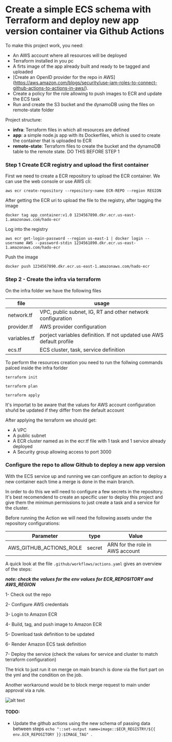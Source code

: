 # Create a simple ECS schema with Terraform and deploy new app version container via Github Actions
To make this project work, you need:

- An AWS account where all resources will be deployed
- Terraform installed in you pc
- A firts image of the app already built and ready to be tagged and uploaded 
- [Create an OpenID provider for the repo in AWS] (https://aws.amazon.com/blogs/security/use-iam-roles-to-connect-github-actions-to-actions-in-aws/).
- Create a policy for the role allowing to push images to ECR and update the ECS task
- Run and create the S3 bucket and the dynamoDB using the files on remote-state folder

Project structure:

 - **infra**:  Terraform files in which all resources are defined
 - **app**: a simple node.js  app with its Dockerfiles, which is used to create the container that is uploaded to ECR
 - **remote-state**: Terraform files to create the bucket and the dynamoDB table to the remote state. DO THIS BEFORE STEP 1

### Step 1 Create ECR registry and upload the first container

First we need to create a ECR repository to upload the ECR container. We can use the web console or use AWS cli:

 ```aws ecr create-repository --repository-name ECR-REPO --region REGION ```
    
    
After getting the ECR uri to upload the file to the registry, after tagging the image

 ```docker tag app_container:v1.0 1234567890.dkr.ecr.us-east-1.amazonaws.com/hado-ecr ```
 
 Log into the registry

 ``` aws ecr get-login-password --region us-east-1 | docker login --username AWS --password-stdin 1234561890.dkr.ecr.us-east-1.amazonaws.com/hado-ecr ```

Push the image

 ```docker push 1234567890.dkr.ecr.us-east-1.amazonaws.com/hado-ecr ```


### Step 2 - Create the infra via terraform

On the infra folder we have the following files

| **file**       | **usage**                                                    |
|----------------|--------------------------------------------------------------|
| network.tf     | VPC, public subnet, IG, RT and other network configuration   |
| provider.tf    | AWS provider configuration                                   |
| variables.tf   | porject variables definition. If not updated use AWS default profile |
| ecs.tf         | ECS cluster, task, service definition                        |

To perform the resources creation you need to run the follwing commands palced inside the infra forlder

 ```terraform init ```
 
 ```terraform plan ```
 
 ```terraform apply ```
 
It's importat to be aware that the values for AWS account configuration shuñd be updated if they differ from the default account

After applying the terraform we should get:
- A VPC 
- A public subnet
- A ECR cluster named as in the ecr.tf file with 1 task and 1 service already deployed
- A Security group allowing access to port 3000 

### Configure the repo to allow Github to deploy a new app version

With the ECS service up and running we can configure an action to deploy a new container each time a merge is done in the main branch.

In order to do this we will need to configure a few secrets in the repository. It's best recomendend to create an specific user to deploy this project and give them the minimun permissions to just create a task and a service for the cluster.

Before running the Action we will need the following assets under the repository configurations:

| **Parameter**           | **type** | **Value**                                         |
|-------------------------|----------|---------------------------------------------------|
| AWS_GITHUB_ACTIONS_ROLE | secret   |  ARN for the role in AWS account                  |



A quick look at the file `.github/workflows/actions.yaml` gives an overview of the steps:

***note: check the values for the env values for ECR_REPOSITORY and AWS_REGION***

1- Check out the repo

2- Configure AWS credentials

3- Login to Amazon ECR

4- Build, tag, and push image to Amazon ECR

5- Download task definition to be updated

6- Render Amazon ECS task definition

7- Deploy the service (check the values for service and cluster to match terraform configuration)

The trick to just run it on merge on main branch is done via the fisrt part on the yml and the condition on the job.

Another workaround would be to block merge request to main under approval via a rule.

![alt text](aws_schema.png "Map")



#### TODO:

- Update the github actions using the new schema of passing data between steps  ```echo "::set-output name=image::$ECR_REGISTRY/${{ env.ECR_REPOSITORY }}:$IMAGE_TAG" ```.
 